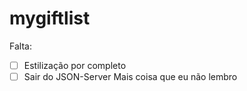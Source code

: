 # mygiftlist

Falta:
- [ ] Estilização por completo
- [ ] Sair do JSON-Server
Mais coisa que eu não lembro